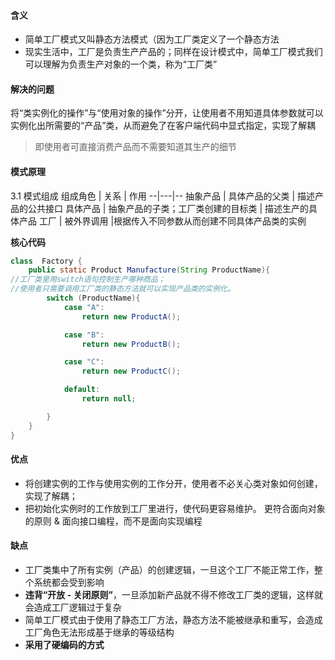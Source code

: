 #### 含义
- 简单工厂模式又叫静态方法模式（因为工厂类定义了一个静态方法
- 现实生活中，工厂是负责生产产品的；同样在设计模式中，简单工厂模式我们可以理解为负责生产对象的一个类，称为“工厂类”

#### 解决的问题
将“类实例化的操作”与“使用对象的操作”分开，让使用者不用知道具体参数就可以实例化出所需要的“产品”类，从而避免了在客户端代码中显式指定，实现了解耦
>即使用者可直接消费产品而不需要知道其生产的细节

#### 模式原理
3.1 模式组成
组成角色  |  关系 |  作用
--|---|--
抽象产品  | 具体产品的父类  | 描述产品的公共接口
具体产品  | 抽象产品的子类；工厂类创建的目标类  | 描述生产的具体产品
工厂  | 被外界调用  |根据传入不同参数从而创建不同具体产品类的实例

**核心代码**
```java
class  Factory {
    public static Product Manufacture(String ProductName){
//工厂类里用switch语句控制生产哪种商品；
//使用者只需要调用工厂类的静态方法就可以实现产品类的实例化。
        switch (ProductName){
            case "A":
                return new ProductA();

            case "B":
                return new ProductB();

            case "C":
                return new ProductC();

            default:
                return null;

        }
    }
}
```

#### 优点
- 将创建实例的工作与使用实例的工作分开，使用者不必关心类对象如何创建，实现了解耦；
- 把初始化实例时的工作放到工厂里进行，使代码更容易维护。 更符合面向对象的原则 & 面向接口编程，而不是面向实现编程

#### 缺点
- 工厂类集中了所有实例（产品）的创建逻辑，一旦这个工厂不能正常工作，整个系统都会受到影响
- **违背“开放 - 关闭原则”**，一旦添加新产品就不得不修改工厂类的逻辑，这样就会造成工厂逻辑过于复杂
- 简单工厂模式由于使用了静态工厂方法，静态方法不能被继承和重写，会造成工厂角色无法形成基于继承的等级结构
- **采用了硬编码的方式**
